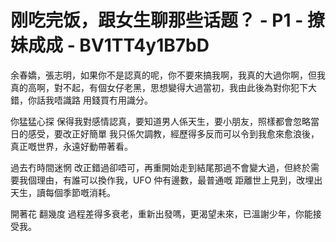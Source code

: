 # 刚吃完饭，跟女生聊那些话题？ - P1 - 撩妹成成 - BV1TT4y1B7bD

余春嬌，張志明，如果你不是認真的呢，你不要來搞我啊，我真的大過你啊，但我真的高啊，對不起，有個女仔老黑，思想變得大過當初，我由此後為對你犯下大錯，你話我唔識路 用錢買冇用識分。

你猛猛心探 保得我對感情認真，要知道男人係天生，要小朋友，照樣都會忽略當日的感受，要改正好簡單 我只係欠調教，經歷得多反而可以令到我愈來愈浪後，真正嘅世界，永遠好動帶著看。

過去冇時間迷惘 改正錯過卻唔可，再重開始走到結尾那過不會變大過，但終於需要我個理由，有誰可以換作我，UFO 仲有邊數，最普通嘅 距離世上見到，改埋出天生，讀每個季節嘅消耗。

開著花 翻幾度 過程差得多衰老，重新出發嗎，更渴望未來，已溫謝少年，你能接受我。